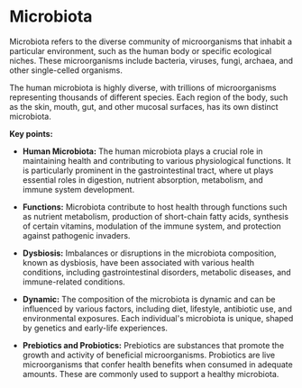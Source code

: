 # Microbiota 

Microbiota refers to the diverse community of microorganisms that inhabit a particular environment, such as the human body or specific ecological niches. These microorganisms include bacteria, viruses, fungi, archaea, and other single-celled organisms. 

The human microbiota is highly diverse, with trillions of microorganisms representing thousands of different species. Each region of the body, such as the skin, mouth, gut, and other mucosal surfaces, has its own distinct microbiota.

**Key points:**

* **Human Microbiota:** The human microbiota plays a crucial role in maintaining health and contributing to various physiological functions. It is particularly prominent in the gastrointestinal tract, where ut plays essential roles in digestion, nutrient absorption, metabolism, and immune system development.

* **Functions:** Microbiota contribute to host health through functions such as nutrient metabolism, production of short-chain fatty acids, synthesis of certain vitamins, modulation of the immune system, and protection against pathogenic invaders.

* **Dysbiosis:** Imbalances or disruptions in the microbiota composition, known as dysbiosis, have been associated with various health conditions, including gastrointestinal disorders, metabolic diseases, and immune-related conditions.

* **Dynamic:** The composition of the microbiota is dynamic and can be influenced by various factors, including diet, lifestyle, antibiotic use, and environmental exposures. Each individual's microbiota is unique, shaped by genetics and early-life experiences.

* **Prebiotics and Probiotics:** Prebiotics are substances that promote the growth and activity of beneficial microorganisms. Probiotics are live microorganisms that confer health benefits when consumed in adequate amounts. These are commonly used to support a healthy microbiota.
